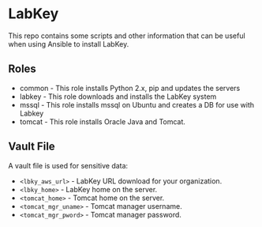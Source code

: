 # LabKey
This repo contains some scripts and other information that can be useful when using
Ansible to install LabKey.

## Roles
* common - This role installs Python 2.x, pip and updates the servers
* labkey - This role downloads and installs the LabKey system
* mssql - This role installs mssql on Ubuntu and creates a DB for use with Labkey
* tomcat - This role installs Oracle Java and Tomcat.

## Vault File
A vault file is used for sensitive data:
* `<lbky_aws_url>` - LabKey URL download for your organization.
* `<lbky_home>` - LabKey home on the server.
* `<tomcat_home>` - Tomcat home on the server.
* `<tomcat_mgr_uname>` - Tomcat manager username.
* `<tomcat_mgr_pword>` - Tomcat manager password.